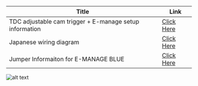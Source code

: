 | Title | Link |
| ------ | ------ |
| TDC adjustable cam trigger + E-manage setup information  |  [Click Here](https://factoryryo.web.fc2.com/factoryryo/specialtune/specialtune32.htm) 
| Japanese wiring diagram   |  [Click Here](https://minkara.carview.co.jp/userid/17619/blog/1461248/)  |
| Jumper Informaiton for E-MANAGE BLUE |  [Click Here](https://minkara.carview.co.jp/userid/522838/car/457922/1506196/note.aspx) |



![alt text](https://iili.io/HcVgpX1.md.png)
